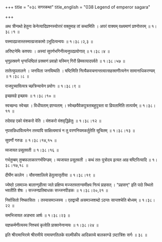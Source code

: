 +++
title = "०३८ सगरकथा"
title_english = "038 Legend of emperor sagara"

+++


अथ त्रीन्पथो हेतुना केनेत्यादिप्रश्नस्योत्तरं वक्तुमाह तां कथामिति ।
अपरं वाक्यम् वक्ष्यमाणं प्रश्नोत्तरम्  ॥  १।३८।१  ॥   

  

यस्मादप्रजास्तस्मात्प्रजाकामो ऽभूदित्यन्वयः  ॥  १।३८।२,३  ॥   

  

अरिष्टनेमिः कश्यपः । अस्यां सुपर्णभगिनीत्यनुपदप्रयोगात्  ॥  १।३८।४  ॥   

  

भृगुप्रस्रवणे भृग्वधिष्ठितं प्रस्रवणं प्रवाहो यस्मिन् गिरौ
हिमवत्पादपर्वते  ॥  १।३८।५७  ॥   

  

तातेत्युपलालने । जनयिता जनयिष्यति । षष्टिमिति
नित्यैकवचनान्तत्वात्सहस्राणीत्यनेन सामानाधिकरण्यम्  ॥  १।३८।८  ॥   

  

राजपुत्र्यावित्यत्र च्छत्रिन्यायेन प्रयोगः  ॥  १।३८।९  ॥   

  

इच्छावहे इच्छावः  ॥  १।३८।१०  ॥   

  

स्वच्छन्दः स्वेच्छा । विधीयताम् ज्ञाप्यताम् ।
स्वेच्छयैवेकपुत्रताबहुपुत्रता वा व्रियतामिति तात्पर्यम्  ॥  १।३८।११  ॥   

  

तदेवाह एको वंशकरो वेति । वंशकरो वंशवृद्धिहेतुः  ॥  १।३८।१२  ॥   

  

नृपसन्निधावित्यनेन तस्यापि साक्षित्वमात्रं न तु वरणनियमकर्तुतेति सूचितम्
 ॥  १।३८।१३  ॥   

  

सुपर्णो गरुडः  ॥  १।३८।१४,१५  ॥   

  

व्यजायत प्रसूतवती  ॥  १।३८।१६  ॥   

  

गर्भतुम्बम् तुम्बफलाकारगर्भपिण्डम् । व्यजायत प्रसूतवती । कथं ततः
पुत्रोदय इत्यत आह षष्टिरित्यादि  ॥  १।३८।१७,१८  ॥   

  

दीर्घेण कालेन । यौवनशालित्वे हेतुत्वात्तृतीया  ॥  १।३८।१९  ॥   

  

ज्येष्ठो ऽसमञ्जः बालान्गृहीत्वा जले प्रक्षिप्य मज्जतस्तान्समीक्ष्य
नित्यं प्राहसत् । "प्रहसन्" इति पाठे स्थितो भवतीति शेषः ।
सज्जनप्रतिबाधकः सज्जनपीडकः  ॥  १।३८।२०,२१  ॥   

  

निर्वासितो निष्कासितः । तस्यासमञ्जस्य । एतद्वाची असमञ्जशब्दो ऽदन्तः
सान्तश्चेति बोध्यम्  ॥  १।३८।२२  ॥   

  

समभिजायत अडभाव आर्षः  ॥  १।३८।२३  ॥   

  

यज्ञकर्मणीत्यस्य निश्चयं कृत्वेति प्राक्तनेनान्वयः  ॥  १।३८।२४  ॥   

  

इति श्रीरामाभिरामे श्रीरामीये रामायणतिलके वाल्मीकीय आदिकाव्ये बालकाण्डे
ऽष्टात्रिंशः सर्गः  ॥  ३८  ॥   

  


